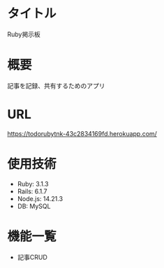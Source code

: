 # タイトル
Ruby掲示板


# 概要
記事を記録、共有するためのアプリ


# URL
https://todorubytnk-43c2834169fd.herokuapp.com/

# 使用技術
- Ruby: 3.1.3
- Rails: 6.1.7
- Node.js: 14.21.3
- DB: MySQL

# 機能一覧
- 記事CRUD

